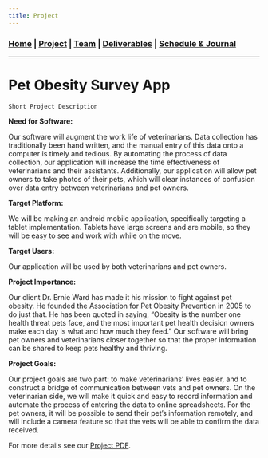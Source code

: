 ```yaml
---
title: Project
---
```

### [Home](https://mtcahill57.github.io/523-fa20-m.github.io/) \| [Project](project.md) \| [Team](team.md) \| [Deliverables](deliverables.md) \| [Schedule & Journal](journal-sched.md)

___

# Pet Obesity Survey App

```
Short Project Description
```


**Need for Software:**

Our software will augment the work life of veterinarians. Data collection has traditionally been hand written, and the manual entry of this data onto a computer is timely and tedious. By automating the process of data collection, our application will increase the time effectiveness of veterinarians and their assistants. Additionally, our application will allow pet owners to take photos of their pets, which will clear instances of confusion over data entry between veterinarians and pet owners. 

**Target Platform:**

We will be making an android mobile application, specifically targeting a tablet implementation. Tablets have large screens and are mobile, so they will be easy to see and work with while on the move. 

**Target Users:**

Our application will be used by both veterinarians and pet owners. 

**Project Importance:**

Our client Dr. Ernie Ward has made it his mission to fight against pet obesity. He founded the Association for Pet Obesity Prevention in 2005 to do just that. He has been quoted in saying, “Obesity is the number one health threat pets face, and the most important pet health decision owners make each day is what and how much they feed.” Our software will bring pet owners and veterinarians closer together so that the proper information can be shared to keep pets healthy and thriving. 

**Project Goals:**

Our project goals are two part: to make veterinarians’ lives easier, and to construct a bridge of communication between vets and pet owners. On the veterinarian side, we will make it quick and easy to record information and automate the process of entering the data to online spreadsheets. For the pet owners, it will be possible to send their pet’s information remotely, and will include a camera feature so that the vets will be able to confirm the data received.


For more details see our [Project PDF](https://comp523.cs.unc.edu/f20/clients/ward.pdf).
